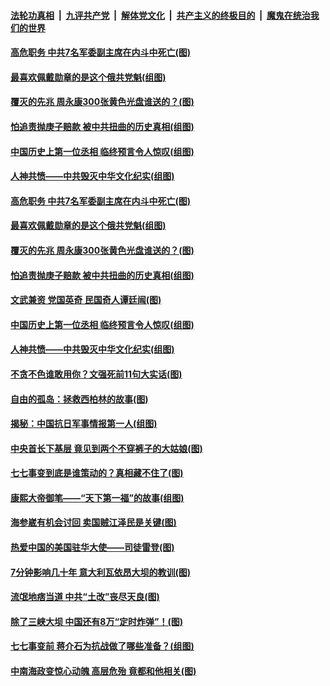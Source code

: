 ####  [法轮功真相](../../../../basic/blob/master/README.md?t=07100002) &nbsp;|&nbsp; [九评共产党](../../../../9ping.md/blob/master/README.md?t=07100002) &nbsp;|&nbsp; [解体党文化](../../../../jtdwh.md/blob/master/README.md?t=07100002)  &nbsp;|&nbsp; [共产主义的终极目的](../../../../gczydzjmd.md/blob/master/README.md?t=07100002) &nbsp;|&nbsp; [魔鬼在统治我们的世界](../../../../mgztzwmdsj.md/blob/master/README.md?t=07100002) 

#### [高危职务 中共7名军委副主席在内斗中死亡(图)](../pages/p6/937966.md?t=07100002) 

#### [最喜欢佩戴勋章的是这个俄共党魁(组图)](../pages/p6/938666.md?t=07100002) 

#### [覆灭的先兆 周永康300张黄色光盘谁送的？(图)](../pages/p6/938537.md?t=07100002) 

#### [怕追责抛庚子赔款 被中共扭曲的历史真相(组图)](../pages/p6/938779.md?t=07100002) 

#### [中国历史上第一位丞相 临终预言令人惊叹(组图)](../pages/p6/938665.md?t=07100002) 

#### [人神共愤——中共毁灭中华文化纪实(组图)](../pages/p6/938791.md?t=07100002) 

#### [高危职务 中共7名军委副主席在内斗中死亡(图)](../pages/p6/937966.md?t=07100002) 

#### [最喜欢佩戴勋章的是这个俄共党魁(组图)](../pages/p6/938666.md?t=07100002) 

#### [覆灭的先兆 周永康300张黄色光盘谁送的？(图)](../pages/p6/938537.md?t=07100002) 

#### [怕追责抛庚子赔款 被中共扭曲的历史真相(组图)](../pages/p6/938779.md?t=07100002) 

#### [文武兼资 党国英奇 民国奇人谭廷闿(图)](../pages/p6/938512.md?t=07100002) 

#### [中国历史上第一位丞相 临终预言令人惊叹(组图)](../pages/p6/938665.md?t=07100002) 

#### [人神共愤——中共毁灭中华文化纪实(组图)](../pages/p6/938791.md?t=07100002) 

#### [不贪不色谁敢用你？文强死前11句大实话(图)](../pages/p6/938533.md?t=07100002) 

#### [自由的孤岛：拯救西柏林的故事(图)](../pages/p6/938683.md?t=07100002) 

#### [揭秘：中国抗日军事情报第一人(组图)](../pages/p6/938662.md?t=07100002) 

#### [中央首长下基层 竟见到两个不穿裤子的大姑娘(图)](../pages/p6/937961.md?t=07100002) 

#### [七七事变到底是谁策动的？真相藏不住了(图)](../pages/p6/918522.md?t=07100002) 

#### [康熙大帝御笔——“天下第一福”的故事(组图)](../pages/p6/938350.md?t=07100002) 

#### [海参崴有机会讨回 卖国贼江泽民是关键(图)](../pages/p6/938782.md?t=07100002) 

#### [热爱中国的美国驻华大使——司徒雷登(图)](../pages/p6/934961.md?t=07100002) 

#### [7分钟影响几十年 意大利瓦依昂大坝的教训(图)](../pages/p6/937542.md?t=07100002) 

#### [流氓地痞当道 中共“土改”丧尽天良(图)](../pages/p6/937896.md?t=07100002) 

#### [除了三峡大坝 中国还有8万“定时炸弹”！(图)](../pages/p6/937540.md?t=07100002) 

#### [七七事变前 蒋介石为抗战做了哪些准备？(组图)](../pages/p6/938219.md?t=07100002) 

#### [中南海政变惊心动魄 高层危殆 竟都和他相关(图)](../pages/p6/937814.md?t=07100002) 

